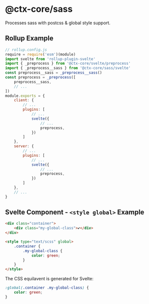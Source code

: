 # @ctx-core/sass

Processes sass with postcss & global style support.

## Rollup Example

```javascript
// rollup.config.js
require = require('esm')(module)
import svelte from 'rollup-plugin-svelte'
import { _preprocess } from '@ctx-core/svelte/preprocess'
import { _preprocess__sass } from '@ctx-core/sass/svelte'
const preprocess__sass = _preprocess__sass()
const preprocess = _preprocess([
	preprocess__sass,
	// ...
])
module.exports = {
	client: {
		// ...
		plugins: [
			// ...
			svelte({
				// ...
				preprocess,
			})
		]
	},
	server: {
		// ...
		plugins: [
			// ...
			svelte({
				// ...
				preprocess,
			})
		]
	},
	// ...
}
```

## Svelte Component - `<style global>` Example

```html
<div class="container">
	<div class="my-global-class">✔</div>
</div>

<style type="text/scss" global>
	.container {
		.my-global-class {
			color: green;
		}
	}
</style>
```

The CSS equilavent is generated for Svelte:

```css
:global(.container .my-global-class) {
	color: green;	
}
```

